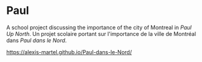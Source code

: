 # Paul
A school project discussing the importance of the city of Montreal in *Paul Up North*.
Un projet scolaire portant sur l'importance de la ville de Montréal dans *Paul dans le Nord*.

https://alexis-martel.github.io/Paul-dans-le-Nord/

